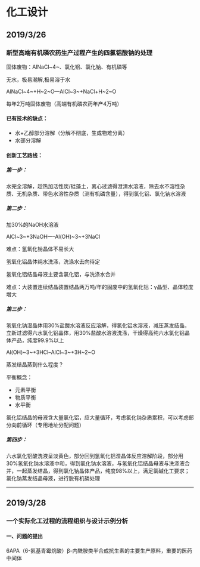 # 化工设计

## 2019/3/26

### 新型高端有机磷农药生产过程产生的四氯铝酸钠的处理

固体废物：AlNaCl~4~、氯化铝、氯化钠、有机磷等

无水，极易潮解,极易溶于水

AlNaCl~4~+H~2~O—AlCl~3~+NaCl+H~2~O

每年2万吨固体废物（高端有机磷农药年产4万吨）

#### 已有技术的缺点：

- 水+乙醇部分溶解（分解不彻底，生成物难分离）
- 水部分溶解

#### 创新工艺路线：

##### 第一步：

水完全溶解，趁热加活性炭/硅藻土，离心过滤得澄清水溶液，除去水不溶性杂质、无机杂质、带色水溶性杂质（测有机磷含量），得到氯化铝、氯化钠水溶液

##### 第二步：

加30%的NaOH水溶液

AlCl~3~+3NaOH—-Al(OH)~3~+3NaCl

难点：氢氧化钠晶体不易长大

氢氧化铝晶体纯水洗涤，洗涤水去向待定

氢氧化铝结晶母液主要含氯化铝，与洗涤水合并

难点：大装置连续结晶装置结晶两万吨/年的固废中的氢氧化铝：γ晶型、晶体粒度增大

##### 第三步：

氢氧化钠湿晶体用30%盐酸水溶液反应溶解，得氯化铝水溶液，减压蒸发结晶，立新过滤得六水氯化铝晶体，用30%盐酸水溶液洗涤，干燥得高纯六水氯化铝晶体产品，纯度99.9%以上

Al(OH)~3~+3HCl–AlCl~3~+3H~2~O

蒸发结晶蒸到什么程度？

平衡概念：

- 元素平衡
- 物质平衡
- 水平衡

氯化铝结晶的母液含大量氯化铝，应大量循环，考虑氯化钠杂质累积，可以考虑部分向前循环（专用地址分配问题）

##### 第四步：

六水氯化铝酸洗液呈淡黄色，部分回到氢氧化铝湿晶体反应溶解阶段，部分用30%氢氧化钠水溶液中和，得到氯化钠水溶液，与氢氧化铝结晶母液与洗涤液合并，一起蒸发结晶，得到氯化钠晶体产品，纯度98%以上，满足氯碱化工要求；氯化钠蒸发结晶母液，进行脱有机磷处理

---------

## 2019/3/28

### 一个实际化工过程的流程组织与设计示例分析

#### 一、问题的提出

6APA（6-氨基青霉烷酸）β-内酰胺类半合成抗生素的主要生产原料，重要的医药中间体

